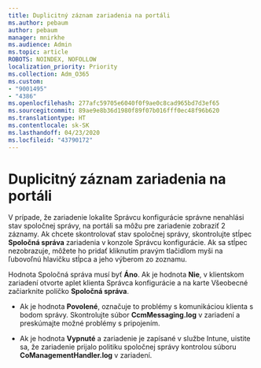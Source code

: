 ```yaml
---
title: Duplicitný záznam zariadenia na portáli
ms.author: pebaum
author: pebaum
manager: mnirkhe
ms.audience: Admin
ms.topic: article
ROBOTS: NOINDEX, NOFOLLOW
localization_priority: Priority
ms.collection: Adm_O365
ms.custom:
- "9001495"
- "4386"
ms.openlocfilehash: 277afc59705e6040f0f9ae0c8cad965bd7d3ef65
ms.sourcegitcommit: 89ae9e8b36d1980f89f07b016fff0ec48f96b620
ms.translationtype: HT
ms.contentlocale: sk-SK
ms.lasthandoff: 04/23/2020
ms.locfileid: "43790172"
---
```

# <a name="duplicate-device-record-in-the-portal"></a>Duplicitný záznam zariadenia na portáli

V prípade, že zariadenie lokalite Správcu konfigurácie správne nenahlási stav spoločnej správy, na portáli sa môžu pre zariadenie zobraziť 2 záznamy. Ak chcete skontrolovať stav spoločnej správy, skontrolujte stĺpec **Spoločná správa** zariadenia v konzole Správcu konfigurácie. Ak sa stĺpec nezobrazuje, môžete ho pridať kliknutím pravým tlačidlom myši na ľubovoľnú hlavičku stĺpca a jeho výberom zo zoznamu.

Hodnota Spoločná správa musí byť **Áno**. Ak je hodnota **Nie**, v klientskom zariadení otvorte aplet klienta Správca konfigurácie a na karte Všeobecné začiarknite políčko **Spoločná správa**.

- Ak je hodnota **Povolené**, označuje to problémy s komunikáciou klienta s bodom správy. Skontrolujte súbor **CcmMessaging.log** v zariadení a preskúmajte možné problémy s pripojením.

- Ak je hodnota **Vypnuté** a zariadenie je zapísané v službe Intune, uistite sa, že zariadenie prijalo politiku spoločnej správy kontrolou súboru **CoManagementHandler.log** v zariadení.
